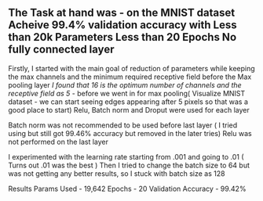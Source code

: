 ## The Task at hand was - on the MNIST dataset Acheive 99.4% validation accuracy with Less than 20k Parameters Less than 20 Epochs No fully connected layer

Firstly, I started with the main goal of reduction of parameters while keeping the max channels and the minimum required receptive field before the Max pooling layer
*I found that 16 is the optimum number of channels and the receptive field as 5* - before we went in for max pooling( Visualize MNIST dataset - we can start seeing edges appearing after 5 pixels so that was a good place to start)
Relu, Batch norm and Droput were used for each layer

Batch norm was not recommended to be used before last layer ( I tried using but still got 99.46% accuracy but removed in the later tries)
Relu was not performed on the last layer

I experimented with the learning rate starting from .001 and going to .01 ( Turns out .01 was the best )
Then I tried to change the batch size to 64 but was not getting any better results, so I stuck with batch size as 128

Results
Params Used - 19,642
Epochs - 20
Validation Accuracy - 99.42%
